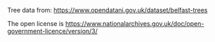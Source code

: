 Tree data from: https://www.opendatani.gov.uk/dataset/belfast-trees

The open license is https://www.nationalarchives.gov.uk/doc/open-government-licence/version/3/
